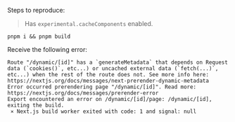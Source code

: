 Steps to reproduce:

> Has `experimental.cacheComponents` enabled.

```
pnpm i && pnpm build
```

Receive the following error:

```
Route "/dynamic/[id]" has a `generateMetadata` that depends on Request data (`cookies()`, etc...) or uncached external data (`fetch(...)`, etc...) when the rest of the route does not. See more info here: https://nextjs.org/docs/messages/next-prerender-dynamic-metadata
Error occurred prerendering page "/dynamic/[id]". Read more: https://nextjs.org/docs/messages/prerender-error
Export encountered an error on /dynamic/[id]/page: /dynamic/[id], exiting the build.
 ⨯ Next.js build worker exited with code: 1 and signal: null
```
